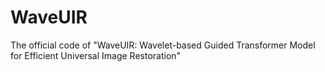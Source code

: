 # WaveUIR
The official code of "WaveUIR: Wavelet-based Guided Transformer Model for Efficient Universal Image Restoration"
